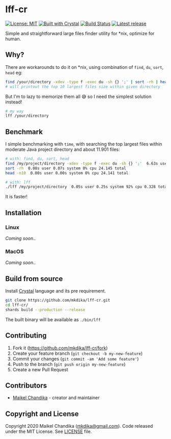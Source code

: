 # lff-cr

[![License: MIT](https://img.shields.io/badge/License-MIT-blue.svg)](/LICENSE)
[![Built with Crystal](https://img.shields.io/badge/built%20with-crystal-000000.svg?style=flat-square)](https://crystal-lang.org/)
[![Build Status](https://travis-ci.org/mkdika/lff-cr.svg?branch=master)](https://travis-ci.org/mkdika/lff-cr)
[![Latest release](https://img.shields.io/github/release/mkdika/lff-cr.svg)](https://github.com/mkdika/lff-cr/releases)

Simple and straightforward large files finder utility for *nix, optimize for human.

## Why?

There are workarounds to do it on *nix, using combination of `find`, `du`, `sort`, `head` eg:

```bash
find /your/directory -xdev -type f -exec du -sh {} ';' | sort -rh | head -n10
# will printout the top 10 largest files size within given directory
```

But I'm to lazy to memorize them all :sweat_smile: so I need the simplest solution instead!

```bash
# my way
lff /your/directory
```

## Benchmark

I simple benchmarking with `time`, with searching the top largest files within moderate Java project directory and about 11.901 files:

```bash
# with: find, du, sort, head
find /my/project/directory -xdev -type f -exec du -sh {} ';'  6.63s user 14.03s system 85% cpu 24.131 total
sort -rh  0.08s user 0.07s system 0% cpu 24.145 total
head -n10  0.00s user 0.00s system 0% cpu 24.141 total
```

```bash
# with: lff
./lff /my/project/directory  0.05s user 0.25s system 92% cpu 0.328 total
```

It is faster!

## Installation

### Linux

_Coming soon.._

### MacOS

_Coming soon.._

## Build from source

Install [Crystal](https://crystal-lang.org/install/) language and its pre requirement.

```bash
git clone https://github.com/mkdika/lff-cr.git
cd lff-cr/
shards build --production --release
```

The built binary will be available as `./bin/lff`

## Contributing

1. Fork it (<https://github.com/mkdika/lff-cr/fork>)
2. Create your feature branch (`git checkout -b my-new-feature`)
3. Commit your changes (`git commit -am 'Add some feature'`)
4. Push to the branch (`git push origin my-new-feature`)
5. Create a new Pull Request

## Contributors

- [Maikel Chandika](https://github.com/mkdika) - creator and maintainer

## Copyright and License

Copyright 2020 Maikel Chandika (mkdika@gmail.com). Code released under the MIT License. See [LICENSE](/LICENSE) file.
